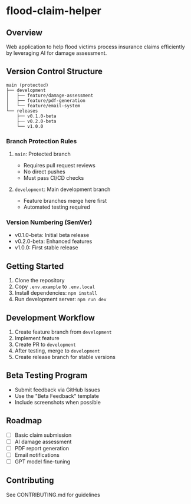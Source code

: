 # flood-claim-helper

## Overview
Web application to help flood victims process insurance claims efficiently by leveraging AI for damage assessment.

## Version Control Structure
```
main (protected)
├── development
│   ├── feature/damage-assessment
│   ├── feature/pdf-generation
│   └── feature/email-system
└── releases
    ├── v0.1.0-beta
    ├── v0.2.0-beta
    └── v1.0.0
```

### Branch Protection Rules
1. `main`: Protected branch
   - Requires pull request reviews
   - No direct pushes
   - Must pass CI/CD checks

2. `development`: Main development branch
   - Feature branches merge here first
   - Automated testing required

### Version Numbering (SemVer)
- v0.1.0-beta: Initial beta release
- v0.2.0-beta: Enhanced features
- v1.0.0: First stable release

## Getting Started
1. Clone the repository
2. Copy `.env.example` to `.env.local`
3. Install dependencies: `npm install`
4. Run development server: `npm run dev`

## Development Workflow
1. Create feature branch from `development`
2. Implement feature
3. Create PR to `development`
4. After testing, merge to `development`
5. Create release branch for stable versions

## Beta Testing Program
- Submit feedback via GitHub Issues
- Use the "Beta Feedback" template
- Include screenshots when possible

## Roadmap
- [ ] Basic claim submission
- [ ] AI damage assessment
- [ ] PDF report generation
- [ ] Email notifications
- [ ] GPT model fine-tuning

## Contributing
See CONTRIBUTING.md for guidelines